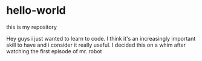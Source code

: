 # hello-world
this is my repository

Hey guys
i just wanted to learn to code. I think it's an increasingly important skill to have and i consider it really useful. I decided this on a whim after watching the first episode of mr. robot
